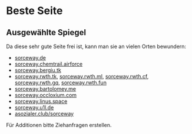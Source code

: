 # Beste Seite

## Ausgewählte Spiegel

Da diese sehr gute Seite frei ist, kann man sie an vielen Orten bewundern:

- [sorceway.de](https://www.sorceway.de/)
- [sorceway.chemtrail.airforce](https://sorceway.chemtrail.airforce/)
- [sorceway.bergiu.tk](http://sorceway.bergiu.tk/)
- [sorceway.rwth.tk](https://sorceway.rwth.tk), [sorceway.rwth.ml](https://sorceway.rwth.ml), [sorceway.rwth.cf](https://sorceway.rwth.cf), [sorceway.rwth.gq](https://sorceway.rwth.gq), [sorceway.rwth.fun](https://sorceway.rwth.fun)
- [sorceway.bartolomey.me](https://sorceway.bartolomey.me/)
- [sorceway.occloxium.com](https://sorceway.occloxium.com/)
- [sorceway.linus.space](https://sorceway.linus.space)
- [sorceway.u1l.de](https://sorceway.u1l.de)
- [asozialer.club/sorceway](https://asozialer.club/sorceway)

Für Additionen bitte Ziehanfragen erstellen.
